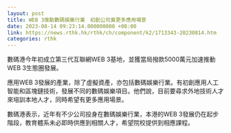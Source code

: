 ```yaml
---
layout: post
title: WEB 3推動數碼娛樂行業　初創公司冀更多應用場景
date: 2023-08-14 09:23:14.000000000 +08:00
link: https://news.rthk.hk/rthk/ch/component/k2/1713343-20230814.htm
categories: rthk
---
```


數碼港今年初成立第三代互聯網WEB 3基地，並獲當局撥款5000萬元加速推動WEB 3生態圈發展。

應用WEB 3發展的產業，除了虛擬資產，亦包括數碼娛樂行業。有初創應用人工智能和區塊鏈技術，發展不同的數碼娛樂項目。他們說，目前要尋求外地技術人才來培訓本地人才，同時希望有更多應用場景。

數碼港表示，近年有不少公司投身在數碼娛樂行業，本港的WEB 3發展仍在起步階段，教育體系未必即時供應到相關人才，希望院校提供到相應課程。

